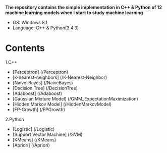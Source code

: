 <strong> The repository contains the simple implementation in C++ & Python of 12 machine learning models when I start to study machine learning </strong>

* OS: Windows 8.1
* Language: C++ & Python(3.4.3)

# Contents
 1.C++
  * [Perceptron] (/Perceptron)
  * [k-nearest-neighbors] (/K-Nearest-Neighbor)
  * [Naive-Bayes] (/NaiveBayes)
  * [Decision Tree] (/DecisionTree)
  * [Adaboost] (/Adaboost)
  * [Gaussian Mixture Model] (/GMM_ExpectationMaximization)
  * [Hidden Markov Model] (/HiddenMarkovModel)
  * [FP-Growth] (/FPGrowth)
  
2.Python
  * [Logistic] (/Logistic)
  * [Support Vector Machine] (/SVM)
  * [KMeans] (/KMeans)
  * [Apriori] (/Apriori)
